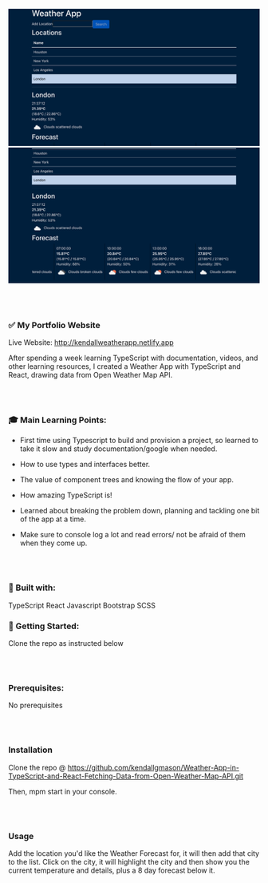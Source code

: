 <p align="center">
<img src="./Weather App 1.png" style="width: 800px"/>
<img src="./Weather App.png" style="width: 800px" />
</p>

</br></br>


### :white_check_mark: My Portfolio Website

Live Website: http://kendallweatherapp.netlify.app

After spending a week learning TypeScript with documentation, videos, and other learning resources, I created a Weather App with TypeScript and React, drawing data from Open Weather Map API. 

</br></br>

### :mortar_board: Main Learning Points:

- First time using Typescript to build and provision a project, so learned to take it slow and study documentation/google when needed.

- How to use types and interfaces better. 

- The value of component trees and knowing the flow of your app. 

- How amazing TypeScript is! 

- Learned about breaking the problem down, planning and tackling one bit of the app at a time. 

- Make sure to console log a lot and read errors/ not be afraid of them when they come up. 

</br></br>

### :hammer: Built with:

TypeScript
React
Javascript
Bootstrap
SCSS

### :checkered_flag: Getting Started:

Clone the repo as instructed below

</br></br>

### Prerequisites:

No prerequisites

</br></br>

### Installation

Clone the repo @ https://github.com/kendallgmason/Weather-App-in-TypeScript-and-React-Fetching-Data-from-Open-Weather-Map-API.git

Then, mpm start in your console. 

</br></br>

### Usage

Add the location you'd like the Weather Forecast for, it will then add that city to the list. Click on the city, it will highlight the city and then show you the current temperature and details, plus a 8 day forecast below it. 
